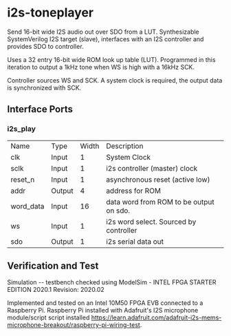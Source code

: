 # i2s-toneplayer
Send 16-bit wide I2S audio out over SDO from a LUT.  Synthesizable SystemVerilog I2S target (slave), interfaces with an I2S controller and provides SDO to controller. 

Uses a 32 entry 16-bit wide ROM look up table (LUT).  Programmed in this iteration to output a 1kHz tone when WS is high with a 16kHz SCK.

Controller sources WS and SCK.  A system clock is required, the output data is synchronized with SCK.
 
 
Interface Ports
-------------

### i2s_play
<table>
    <tr>
      <td>Name</td> 
      <td>Type</td>
      <td>Width</td>
      <td>Description</td>
    </tr>
  <tr>
    <td>clk</td>
    <td>Input</td>
    <td>1</td>
    <td>System Clock</td>
  </tr>
    <tr>
    <td>sclk</td>
    <td>Input</td>
    <td>1</td>
    <td>i2s controller (master) clock</td>
  </tr>
    <tr>
    <td>reset_n</td>
    <td>Input</td>
    <td>1</td>
    <td>asynchronous reset (active low)</td>
  </tr>
     <tr>
    <td>addr</td>
    <td>Output</td>
    <td>4</td>
    <td>address for ROM</td>
  </tr>
    <tr>
    <td>word_data</td>
    <td>Input</td>
    <td>16</td>
    <td>data word from ROM to be output on sdo.</td>
  </tr>
      <tr>
    <td>ws</td>
    <td>Input</td>
    <td>1</td>
    <td>i2s word select.  Sourced by controller</td>
  </tr>
        <tr>
    <td>sdo</td>
    <td>Output</td>
    <td>1</td>
    <td>i2s serial data out</td>
  </tr>
</table>

## Verification and Test

Simulation -- testbench checked using ModelSim - INTEL FPGA STARTER EDITION 2020.1
Revision: 2020.02

Implemented and tested on an Intel 10M50 FPGA EVB connected to a Raspberry Pi. Raspberry Pi installed with Adafruit's I2S microphone module/script script installed https://learn.adafruit.com/adafruit-i2s-mems-microphone-breakout/raspberry-pi-wiring-test.
